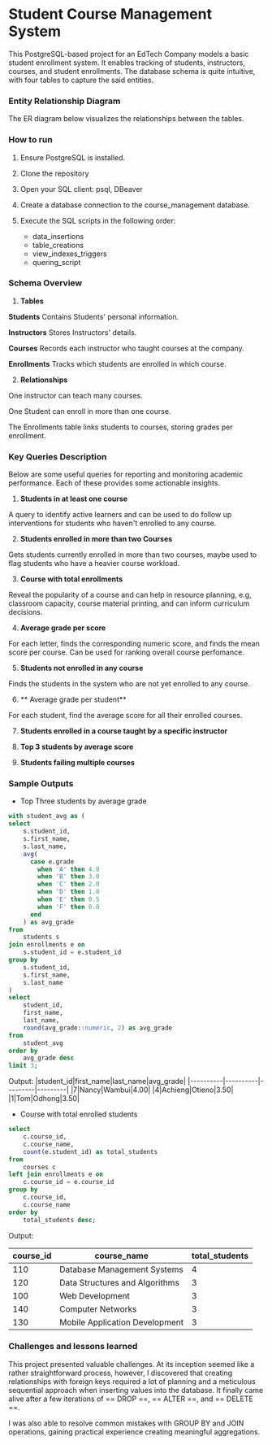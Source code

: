 # Student Course Management System

This PostgreSQL-based project for an EdTech Company models a basic student enrollment system. It enables tracking of students, instructors, courses, and student enrollments. The database schema is quite intuitive, with four tables to capture the said entities.

### Entity Relationship Diagram 
The ER diagram below visualizes the relationships between the tables.

### How to run
1. Ensure PostgreSQL is installed.
2. Clone the repository 
3. Open your SQL client: psql, DBeaver
4. Create a database connection to the course_management database.
5. Execute the SQL scripts in the following order:

    - data_insertions
    - table_creations
    - view_indexes_triggers
    - quering_script

### Schema Overview
 1. **Tables**

 **Students** Contains Students' personal information.

 **Instructors** Stores Instructors' details.

 **Courses** Records each instructor who  taught courses at the company.

 **Enrollments** Tracks which students are enrolled in which course.

 2. **Relationships**

One instructor can teach many courses.

One Student can enroll in more than one course.

The Enrollments table links students to courses, storing grades per enrollment.

### Key Queries Description

Below are some useful queries for reporting and monitoring academic performance. Each of these provides some actionable insights.

1. **Students in at least one course**

A query to identify active learners and can be used to do follow up interventions for students who haven't enrolled to any course.

2. **Students enrolled in more than two Courses**

Gets students currently enrolled in more than two courses, maybe used to flag students who have a heavier course workload.

3. **Course with total enrollments**

Reveal the popularity of a course and can help in resource planning, e.g, classroom capacity, course material printing, and can inform curriculum decisions.

4. **Average grade per score**

For each letter, finds the corresponding numeric score, and finds the mean score per course. Can be used for ranking overall course perfomance.

5. **Students not enrolled in any course**

Finds the students in the system who are not yet enrolled to any course.

6. ** Average grade per student**

For each student, find the average score for all their enrolled courses.

7. **Students enrolled in a course taught by a specific instructor**

8. **Top 3 students by average score**

9. **Students failing multiple courses**

### Sample Outputs

- Top Three students by average grade

```sql
with student_avg as (
select
	s.student_id,
	s.first_name,
	s.last_name,
	avg(
      case e.grade
        when 'A' then 4.0
        when 'B' then 3.0
        when 'C' then 2.0
        when 'D' then 1.0
        when 'E' then 0.5
        when 'F' then 0.0
      end
    ) as avg_grade
from
	students s
join enrollments e on
	s.student_id = e.student_id
group by
	s.student_id,
	s.first_name,
	s.last_name
)
select
	student_id,
	first_name,
	last_name,
	round(avg_grade::numeric, 2) as avg_grade
from
	student_avg
order by
	avg_grade desc
limit 3;

```
Output: 
|student_id|first_name|last_name|avg_grade|
|----------|----------|---------|---------|
|7|Nancy|Wambui|4.00|
|4|Achieng|Otieno|3.50|
|1|Tom|Odhong|3.50|


- Course with total enrolled students

```sql
select
	c.course_id,
	c.course_name,
	count(e.student_id) as total_students
from
	courses c
left join enrollments e on
	c.course_id = e.course_id
group by
	c.course_id,
	c.course_name
order by
	total_students desc;
```

Output: 

|course_id|course_name|total_students|
|---------|-----------|--------------|
|110|Database Management Systems|4|
|120|Data Structures and Algorithms|3|
|100|Web Development|3|
|140|Computer Networks|3|
|130|Mobile Application Development|3|

### Challenges and lessons learned

This project presented valuable challenges. At its inception seemed like a rather straightforward process, however, I discovered that creating relationships with foreign keys required a lot of planning and a meticulous sequential approach when inserting values into the database. It finally came alive after a few iterations of == DROP ==, == ALTER ==, and == DELETE ==. 

I was also able to resolve common mistakes with GROUP BY and JOIN operations, gaining practical experience creating meaningful aggregations.







 
